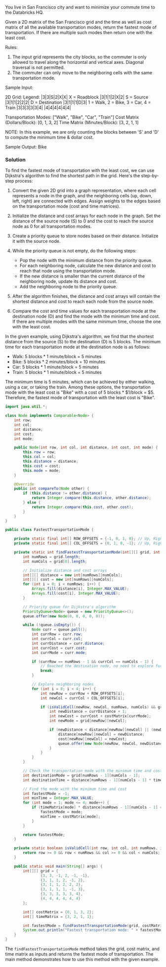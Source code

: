 You live in San Francisco city and want to minimize your commute time to the Databricks HQ.

Given a 2D matrix of the San Francisco grid and the time as well as cost matrix of all the available transportation
modes, return the fastest mode of transportation. If there are multiple such modes then return one with the least cost.

Rules:
1. The input grid represents the city blocks, so the commuter is only allowed to travel along the horizontal and vertical axes. 
Diagonal traversal is not permitted.
2. The commuter can only move to the neighboring cells with the same transportation mode.

Sample Input:

2D Grid:              Legend:
|3|3|S|2|X|X|         X = Roadblock
|3|1|1|2|X|2|         S = Source
|3|1|1|2|2|2|         D = Destination
|3|1|1|1|D|3|         1 = Walk, 2 = Bike, 3 = Car, 4 = Train
|3|3|3|3|3|4|
|4|4|4|4|4|4|

Transportation Modes:        ["Walk", "Bike", "Car", "Train"]
Cost Matrix (Dollars/Block): [0,      1,      3,     2]
Time Matrix (Minutes/Block): [3,      2,      1,     1]

NOTE: In this example, we are only counting the blocks between 'S' and 'D' to compute the minimum time & dollar cost.

Sample Output: Bike

### Solution

To find the fastest mode of transportation with the least cost, we can use Dijkstra's algorithm to find the shortest path in the grid. Here's the step-by-step process:

1. Convert the given 2D grid into a graph representation, where each cell represents a node in the graph, and the neighboring cells (up, down, left, right) are connected with edges. Assign weights to the edges based on the transportation mode (cost and time matrices).
    
2. Initialize the distance and cost arrays for each node in the graph. Set the distance of the source node (S) to 0 and the cost to reach the source node as 0 for all transportation modes.
    
3. Create a priority queue to store nodes based on their distance. Initialize it with the source node.
    
4. While the priority queue is not empty, do the following steps:
    
    - Pop the node with the minimum distance from the priority queue.
    - For each neighboring node, calculate the new distance and cost to reach that node using the transportation mode.
    - If the new distance is smaller than the current distance of the neighboring node, update its distance and cost.
    - Add the neighboring node to the priority queue.
5. After the algorithm finishes, the distance and cost arrays will contain the shortest distance and cost to reach each node from the source node.
    
6. Compare the cost and time values for each transportation mode at the destination node (D) and find the mode with the minimum time and cost. If there are multiple modes with the same minimum time, choose the one with the least cost.
    

In the given example, using Dijkstra's algorithm, we find that the shortest distance from the source (S) to the destination (D) is 5 blocks. The minimum time for each transportation mode at the destination node is as follows:

- Walk: 5 blocks * 1 minute/block = 5 minutes
- Bike: 5 blocks * 2 minutes/block = 10 minutes
- Car: 5 blocks * 1 minute/block = 5 minutes
- Train: 5 blocks * 1 minute/block = 5 minutes

The minimum time is 5 minutes, which can be achieved by either walking, using a car, or taking the train. Among these options, the transportation mode with the least cost is "Bike" with a cost of 5 blocks * $1/block = $5. Therefore, the fastest mode of transportation with the least cost is "Bike".


```java
import java.util.*;

class Node implements Comparable<Node> {
    int row;
    int col;
    int distance;
    int cost;
    int mode;

    public Node(int row, int col, int distance, int cost, int mode) {
        this.row = row;
        this.col = col;
        this.distance = distance;
        this.cost = cost;
        this.mode = mode;
    }

    @Override
    public int compareTo(Node other) {
        if (this.distance != other.distance) {
            return Integer.compare(this.distance, other.distance);
        } else {
            return Integer.compare(this.cost, other.cost);
        }
    }
}

public class FastestTransportationMode {

    private static final int[] ROW_OFFSETS = {-1, 0, 1, 0}; // Up, Right, Down, Left
    private static final int[] COL_OFFSETS = {0, 1, 0, -1}; // Up, Right, Down, Left

    private static int findFastestTransportationMode(int[][] grid, int[] costMatrix, int[] timeMatrix) {
        int numRows = grid.length;
        int numCols = grid[0].length;

        // Initialize distance and cost arrays
        int[][] distance = new int[numRows][numCols];
        int[][] cost = new int[numRows][numCols];
        for (int i = 0; i < numRows; i++) {
            Arrays.fill(distance[i], Integer.MAX_VALUE);
            Arrays.fill(cost[i], Integer.MAX_VALUE);
        }

        // Priority queue for Dijkstra's algorithm
        PriorityQueue<Node> queue = new PriorityQueue<>();
        queue.offer(new Node(0, 0, 0, 0, 0));

        while (!queue.isEmpty()) {
            Node curr = queue.poll();
            int currRow = curr.row;
            int currCol = curr.col;
            int currDistance = curr.distance;
            int currCost = curr.cost;
            int currMode = curr.mode;

            if (currRow == numRows - 1 && currCol == numCols - 1) {
                // Reached the destination node, no need to explore further
                break;
            }

            // Explore neighboring nodes
            for (int i = 0; i < 4; i++) {
                int newRow = currRow + ROW_OFFSETS[i];
                int newCol = currCol + COL_OFFSETS[i];

                if (isValidCell(newRow, newCol, numRows, numCols) && grid[newRow][newCol] != -1) {
                    int newDistance = currDistance + 1;
                    int newCost = currCost + costMatrix[currMode];
                    int newMode = grid[newRow][newCol];

                    if (newDistance < distance[newRow][newCol] || (newDistance == distance[newRow][newCol] && newCost < cost[newRow][newCol])) {
                        distance[newRow][newCol] = newDistance;
                        cost[newRow][newCol] = newCost;
                        queue.offer(new Node(newRow, newCol, newDistance, newCost, newMode));
                    }
                }
            }
        }

        // Check the transportation mode with the minimum time and cost at the destination node
        int destinationMode = grid[numRows - 1][numCols - 1];
        int destinationTime = distance[numRows - 1][numCols - 1] * timeMatrix[destinationMode];

        // Find the mode with the minimum time and cost
        int fastestMode = -1;
        int minTime = Integer.MAX_VALUE;
        for (int mode = 1; mode <= 4; mode++) {
            if (timeMatrix[mode] * distance[numRows - 1][numCols - 1] == destinationTime && costMatrix[mode] < minTime) {
                fastestMode = mode;
                minTime = costMatrix[mode];
            }
        }

        return fastestMode;
    }

    private static boolean isValidCell(int row, int col, int numRows, int numCols) {
        return row >= 0 && row < numRows && col >= 0 && col < numCols;
    }

    public static void main(String[] args) {
        int[][] grid = {
                {3, 3, -1, 2, -1, -1},
                {3, 1, 1, 2, -1, 2},
                {3, 1, 1, 2, 2, 2},
                {3, 1, 1, 1, -1, 3},
                {3, 3, 3, 3, 3, 4},
                {4, 4, 4, 4, 4, 4}
        };

        int[] costMatrix = {0, 1, 3, 2};
        int[] timeMatrix = {3, 2, 1, 1};

        int fastestMode = findFastestTransportationMode(grid, costMatrix, timeMatrix);
        System.out.println("Fastest transportation mode: " + fastestMode);
    }
}

```

The `findFastestTransportationMode` method takes the grid, cost matrix, and time matrix as inputs and returns the fastest mode of transportation. The main method demonstrates how to use this method with the given example.


